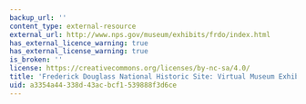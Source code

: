 ```yaml
---
backup_url: ''
content_type: external-resource
external_url: http://www.nps.gov/museum/exhibits/frdo/index.html
has_external_licence_warning: true
has_external_license_warning: true
is_broken: ''
license: https://creativecommons.org/licenses/by-nc-sa/4.0/
title: 'Frederick Douglass National Historic Site: Virtual Museum Exhibit'
uid: a3354a44-338d-43ac-bcf1-539888f3d6ce
---
```

